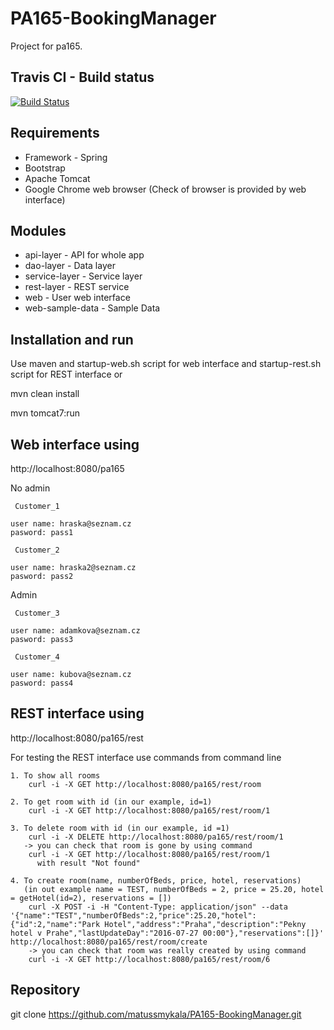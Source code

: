 # PA165-BookingManager

Project for pa165.

## Travis CI - Build status 

[![Build Status](https://travis-ci.org/matussmykala/PA165-BookingManager.svg?branch=master)](https://travis-ci.org/matussmykala/PA165-BookingManager)

## Requirements

- Framework - Spring
- Bootstrap
- Apache Tomcat
- Google Chrome web browser (Check of browser is provided by web interface)

## Modules

- api-layer	- API for whole app
- dao-layer	- Data layer
- service-layer - Service layer
- rest-layer - REST service
- web - User web interface
- web-sample-data - Sample Data 

## Installation and run

Use maven and startup-web.sh script for web interface and startup-rest.sh script for REST interface or

mvn clean install

mvn tomcat7:run

## Web interface using

 http://localhost:8080/pa165

 No admin

     Customer_1

 	user name: hraska@seznam.cz
 	pasword: pass1

     Customer_2

	user name: hraska2@seznam.cz
	pasword: pass2
 
 Admin

     Customer_3

	user name: adamkova@seznam.cz
	pasword: pass3

     Customer_4

	user name: kubova@seznam.cz
	pasword: pass4 
 
## REST interface using

 http://localhost:8080/pa165/rest

For testing the REST interface use commands from command line

	1. To show all rooms
		curl -i -X GET http://localhost:8080/pa165/rest/room

	2. To get room with id (in our example, id=1)
		curl -i -X GET http://localhost:8080/pa165/rest/room/1

	3. To delete room with id (in our example, id =1)
		curl -i -X DELETE http://localhost:8080/pa165/rest/room/1
	   -> you can check that room is gone by using command
		curl -i -X GET http://localhost:8080/pa165/rest/room/1
	      with result "Not found"

	4. To create room(name, numberOfBeds, price, hotel, reservations)
	   (in out example name = TEST, numberOfBeds = 2, price = 25.20, hotel = getHotel(id=2), reservations = [])
		curl -X POST -i -H "Content-Type: application/json" --data '{"name":"TEST","numberOfBeds":2,"price":25.20,"hotel":{"id":2,"name":"Park Hotel","address":"Praha","description":"Pekny hotel v Prahe","lastUpdateDay":"2016-07-27 00:00"},"reservations":[]}' http://localhost:8080/pa165/rest/room/create
	    -> you can check that room was really created by using command
		curl -i -X GET http://localhost:8080/pa165/rest/room/6

## Repository

git clone https://github.com/matussmykala/PA165-BookingManager.git


